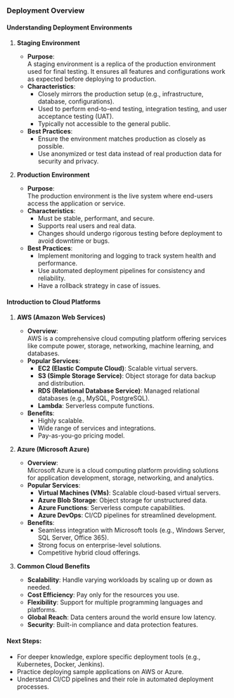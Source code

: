 ### Deployment Overview  

#### **Understanding Deployment Environments**  

1. **Staging Environment**  
   - **Purpose**:  
     A staging environment is a replica of the production environment used for final testing. It ensures all features and configurations work as expected before deploying to production.  
   - **Characteristics**:  
     - Closely mirrors the production setup (e.g., infrastructure, database, configurations).  
     - Used to perform end-to-end testing, integration testing, and user acceptance testing (UAT).  
     - Typically not accessible to the general public.  
   - **Best Practices**:  
     - Ensure the environment matches production as closely as possible.  
     - Use anonymized or test data instead of real production data for security and privacy.

2. **Production Environment**  
   - **Purpose**:  
     The production environment is the live system where end-users access the application or service.  
   - **Characteristics**:  
     - Must be stable, performant, and secure.  
     - Supports real users and real data.  
     - Changes should undergo rigorous testing before deployment to avoid downtime or bugs.  
   - **Best Practices**:  
     - Implement monitoring and logging to track system health and performance.  
     - Use automated deployment pipelines for consistency and reliability.  
     - Have a rollback strategy in case of issues.  

#### **Introduction to Cloud Platforms**  

1. **AWS (Amazon Web Services)**  
   - **Overview**:  
     AWS is a comprehensive cloud computing platform offering services like compute power, storage, networking, machine learning, and databases.  
   - **Popular Services**:  
     - **EC2 (Elastic Compute Cloud)**: Scalable virtual servers.  
     - **S3 (Simple Storage Service)**: Object storage for data backup and distribution.  
     - **RDS (Relational Database Service)**: Managed relational databases (e.g., MySQL, PostgreSQL).  
     - **Lambda**: Serverless compute functions.  
   - **Benefits**:  
     - Highly scalable.  
     - Wide range of services and integrations.  
     - Pay-as-you-go pricing model.

2. **Azure (Microsoft Azure)**  
   - **Overview**:  
     Microsoft Azure is a cloud computing platform providing solutions for application development, storage, networking, and analytics.  
   - **Popular Services**:  
     - **Virtual Machines (VMs)**: Scalable cloud-based virtual servers.  
     - **Azure Blob Storage**: Object storage for unstructured data.  
     - **Azure Functions**: Serverless compute capabilities.  
     - **Azure DevOps**: CI/CD pipelines for streamlined development.  
   - **Benefits**:  
     - Seamless integration with Microsoft tools (e.g., Windows Server, SQL Server, Office 365).  
     - Strong focus on enterprise-level solutions.  
     - Competitive hybrid cloud offerings.

3. **Common Cloud Benefits**  
   - **Scalability**: Handle varying workloads by scaling up or down as needed.  
   - **Cost Efficiency**: Pay only for the resources you use.  
   - **Flexibility**: Support for multiple programming languages and platforms.  
   - **Global Reach**: Data centers around the world ensure low latency.  
   - **Security**: Built-in compliance and data protection features.  

#### Next Steps:  
- For deeper knowledge, explore specific deployment tools (e.g., Kubernetes, Docker, Jenkins).  
- Practice deploying sample applications on AWS or Azure.  
- Understand CI/CD pipelines and their role in automated deployment processes.  